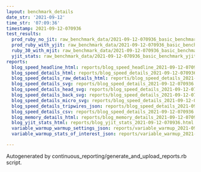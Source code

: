 ```yaml
---
layout: benchmark_details
date_str: '2021-09-12'
time_str: '07:09:36'
timestamp: 2021-09-12-070936
test_results:
  prod_ruby_no_jit: raw_benchmark_data/2021-09-12-070936_basic_benchmark_prod_ruby_no_jit.json
  prod_ruby_with_yjit: raw_benchmark_data/2021-09-12-070936_basic_benchmark_prod_ruby_with_yjit.json
  ruby_30_with_mjit: raw_benchmark_data/2021-09-12-070936_basic_benchmark_ruby_30_with_mjit.json
  yjit_stats: raw_benchmark_data/2021-09-12-070936_basic_benchmark_yjit_stats.json
reports:
  blog_speed_headline_html: reports/blog_speed_headline_2021-09-12-070936.html
  blog_speed_details_html: reports/blog_speed_details_2021-09-12-070936.html
  blog_speed_details_raw_details_html: reports/blog_speed_details_2021-09-12-070936.raw_details.html
  blog_speed_details_svg: reports/blog_speed_details_2021-09-12-070936.svg
  blog_speed_details_head_svg: reports/blog_speed_details_2021-09-12-070936.head.svg
  blog_speed_details_back_svg: reports/blog_speed_details_2021-09-12-070936.back.svg
  blog_speed_details_micro_svg: reports/blog_speed_details_2021-09-12-070936.micro.svg
  blog_speed_details_tripwires_json: reports/blog_speed_details_2021-09-12-070936.tripwires.json
  blog_speed_details_csv: reports/blog_speed_details_2021-09-12-070936.csv
  blog_memory_details_html: reports/blog_memory_details_2021-09-12-070936.html
  blog_yjit_stats_html: reports/blog_yjit_stats_2021-09-12-070936.html
  variable_warmup_warmup_settings_json: reports/variable_warmup_2021-09-12-070936.warmup_settings.json
  variable_warmup_stats_of_interest_json: reports/variable_warmup_2021-09-12-070936.stats_of_interest.json

---
```

Autogenerated by continuous_reporting/generate_and_upload_reports.rb script.

